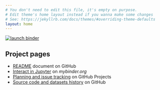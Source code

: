 ```yaml
---
# You don't need to edit this file, it's empty on purpose.
# Edit theme's home layout instead if you wanna make some changes
# See: https://jekyllrb.com/docs/themes/#overriding-theme-defaults
layout: home
---
```

[![launch binder]][Binder this repo]

## Project pages

- [README] document on GitHub
- [Interact in Jupyter][Binder this repo] on _mybinder.org_
- [Planning and issue tracking][github-project] on GitHub Projects
- [Source code and datasets history][github-repo] on GitHub

[README]: https://github.com/devvyn/aafc-field-data/blob/master/README.md
[Binder this repo]: https://mybinder.org/v2/gh/devvyn/aafc-field-data/master
[github-project]: https://github.com/devvyn/aafc-field-data/projects
[github-repo]: https://github.com/devvyn/aafc-field-data
[launch binder]: https://mybinder.org/badge.svg "launch binder (button)"
